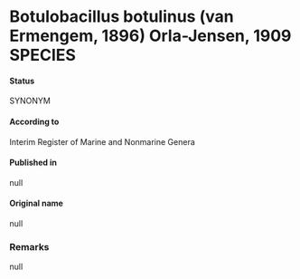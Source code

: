 Botulobacillus botulinus (van Ermengem, 1896) Orla-Jensen, 1909 SPECIES
=======

#### Status
SYNONYM

#### According to
Interim Register of Marine and Nonmarine Genera

#### Published in
null

#### Original name
null

### Remarks
null